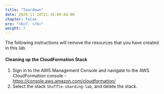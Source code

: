 ```yaml
---
title: "Teardown"
date: 2020-11-18T11:16:09-04:00
chapter: false
pre: "<b>7. </b>"
weight: 7
---
```


The following instructions will remove the resources that you have created in this lab.

#### Cleaning up the CloudFormation Stack

1.  Sign in to the AWS Management Console and navigate to the AWS CloudFormation console - <https://console.aws.amazon.com/cloudformation/>
1.  Select the stack `Shuffle-sharding-lab`, and delete the stack.
